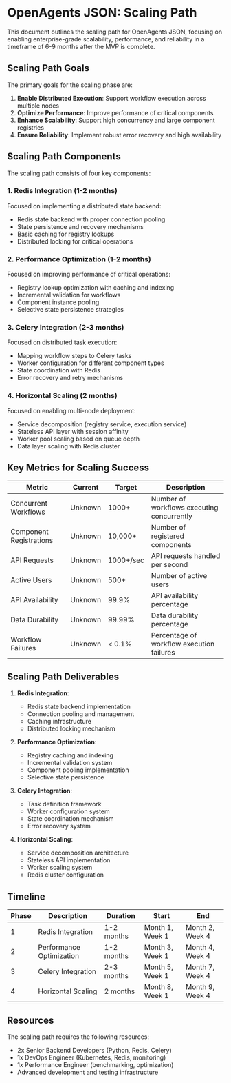# OpenAgents JSON: Scaling Path

This document outlines the scaling path for OpenAgents JSON, focusing on enabling enterprise-grade scalability, performance, and reliability in a timeframe of 6-9 months after the MVP is complete.

## Scaling Path Goals

The primary goals for the scaling phase are:

1. **Enable Distributed Execution**: Support workflow execution across multiple nodes
2. **Optimize Performance**: Improve performance of critical components
3. **Enhance Scalability**: Support high concurrency and large component registries
4. **Ensure Reliability**: Implement robust error recovery and high availability

## Scaling Path Components

The scaling path consists of four key components:

### 1. Redis Integration (1-2 months)

Focused on implementing a distributed state backend:

- Redis state backend with proper connection pooling
- State persistence and recovery mechanisms
- Basic caching for registry lookups
- Distributed locking for critical operations

### 2. Performance Optimization (1-2 months)

Focused on improving performance of critical operations:

- Registry lookup optimization with caching and indexing
- Incremental validation for workflows
- Component instance pooling
- Selective state persistence strategies

### 3. Celery Integration (2-3 months)

Focused on distributed task execution:

- Mapping workflow steps to Celery tasks
- Worker configuration for different component types
- State coordination with Redis
- Error recovery and retry mechanisms

### 4. Horizontal Scaling (2 months)

Focused on enabling multi-node deployment:

- Service decomposition (registry service, execution service)
- Stateless API layer with session affinity
- Worker pool scaling based on queue depth
- Data layer scaling with Redis cluster

## Key Metrics for Scaling Success

| Metric | Current | Target | Description |
|--------|---------|--------|-------------|
| Concurrent Workflows | Unknown | 1000+ | Number of workflows executing concurrently |
| Component Registrations | Unknown | 10,000+ | Number of registered components |
| API Requests | Unknown | 1000+/sec | API requests handled per second |
| Active Users | Unknown | 500+ | Number of active users |
| API Availability | Unknown | 99.9% | API availability percentage |
| Data Durability | Unknown | 99.99% | Data durability percentage |
| Workflow Failures | Unknown | < 0.1% | Percentage of workflow execution failures |

## Scaling Path Deliverables

1. **Redis Integration**:
   - Redis state backend implementation
   - Connection pooling and management
   - Caching infrastructure
   - Distributed locking mechanism

2. **Performance Optimization**:
   - Registry caching and indexing
   - Incremental validation system
   - Component pooling implementation
   - Selective state persistence

3. **Celery Integration**:
   - Task definition framework
   - Worker configuration system
   - State coordination mechanism
   - Error recovery system

4. **Horizontal Scaling**:
   - Service decomposition architecture
   - Stateless API implementation
   - Worker scaling system
   - Redis cluster configuration

## Timeline

| Phase | Description | Duration | Start | End |
|-------|-------------|----------|-------|-----|
| 1 | Redis Integration | 1-2 months | Month 1, Week 1 | Month 2, Week 4 |
| 2 | Performance Optimization | 1-2 months | Month 3, Week 1 | Month 4, Week 4 |
| 3 | Celery Integration | 2-3 months | Month 5, Week 1 | Month 7, Week 4 |
| 4 | Horizontal Scaling | 2 months | Month 8, Week 1 | Month 9, Week 4 |

## Resources

The scaling path requires the following resources:

- 2x Senior Backend Developers (Python, Redis, Celery)
- 1x DevOps Engineer (Kubernetes, Redis, monitoring)
- 1x Performance Engineer (benchmarking, optimization)
- Advanced development and testing infrastructure 